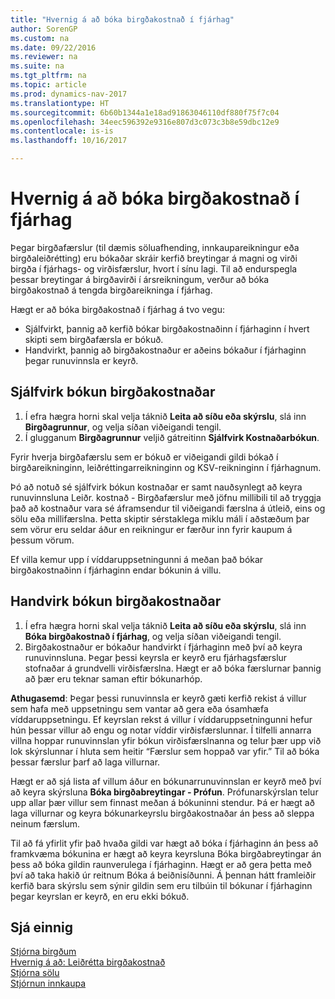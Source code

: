```yaml
---
title: "Hvernig á að bóka birgðakostnað í fjárhag"
author: SorenGP
ms.custom: na
ms.date: 09/22/2016
ms.reviewer: na
ms.suite: na
ms.tgt_pltfrm: na
ms.topic: article
ms.prod: dynamics-nav-2017
ms.translationtype: HT
ms.sourcegitcommit: 6b60b1344a1e18ad91863046110df880f75f7c04
ms.openlocfilehash: 34eec596392e9316e807d3c073c3b8e59dbc12e9
ms.contentlocale: is-is
ms.lasthandoff: 10/16/2017

---
```


# <a name="how-to-post-inventory-costs-to-the-general-ledger"></a>Hvernig á að bóka birgðakostnað í fjárhag   
Þegar birgðafærslur (til dæmis söluafhending, innkaupareikningur eða birgðaleiðrétting) eru bókaðar skráir kerfið breytingar á magni og virði birgða í fjárhags- og virðisfærslur, hvort í sínu lagi. Til að endurspegla þessar breytingar á birgðavirði í ársreikningum, verður að bóka birgðakostnað á tengda birgðareikninga í fjárhag.

Hægt er að bóka birgðakostnað í fjárhag á tvo vegu:

- Sjálfvirkt, þannig að kerfið bókar birgðakostnaðinn í fjárhaginn í hvert skipti sem birgðafærsla er bókuð.
- Handvirkt, þannig að birgðakostnaður er aðeins bókaður í fjárhaginn þegar runuvinnsla er keyrð.


## <a name="to-post-inventory-costs-automatically"></a>Sjálfvirk bókun birgðakostnaðar
1. Í efra hægra horni skal velja táknið **Leita að síðu eða skýrslu**, slá inn **Birgðagrunnur**, og velja síðan viðeigandi tengil.
2. Í glugganum **Birgðagrunnur** veljið gátreitinn **Sjálfvirk Kostnaðarbókun**.

Fyrir hverja birgðafærslu sem er bókuð er viðeigandi gildi bókað í birgðareikninginn, leiðréttingarreikninginn og KSV-reikninginn í fjárhagnum.

Þó að notuð sé sjálfvirk bókun kostnaðar er samt nauðsynlegt að keyra runuvinnsluna Leiðr. kostnað - Birgðafærslur með jöfnu millibili til að tryggja það að kostnaður vara sé áframsendur til viðeigandi færslna á útleið, eins og sölu eða millifærslna. Þetta skiptir sérstaklega miklu máli í aðstæðum þar sem vörur eru seldar áður en reikningur er færður inn fyrir kaupum á þessum vörum.

Ef villa kemur upp í víddaruppsetningunni á meðan það bókar birgðakostnaðinn í fjárhaginn endar bókunin á villu.

## <a name="to-post-inventory-costs-manually"></a>Handvirk bókun birgðakostnaðar
1. Í efra hægra horni skal velja táknið **Leita að síðu eða skýrslu**, slá inn **Bóka birgðakostnað í fjárhag**, og velja síðan viðeigandi tengil.
2. Birgðakostnaður er bókaður handvirkt í fjárhaginn með því að keyra runuvinnsluna. Þegar þessi keyrsla er keyrð eru fjárhagsfærslur stofnaðar á grundvelli virðisfærslna. Hægt er að bóka færslurnar þannig að þær eru teknar saman eftir bókunarhóp.

**Athugasemd**: Þegar þessi runuvinnsla er keyrð gæti kerfið rekist á villur sem hafa með uppsetningu sem vantar að gera eða ósamhæfa víddaruppsetningu. Ef keyrslan rekst á villur í víddaruppsetningunni hefur hún þessar villur að engu og notar víddir virðisfærslunnar. Í tilfelli annarra villna hoppar runuvinnslan yfir bókun virðisfærslnanna og telur þær upp við lok skýrslunnar í hluta sem heitir “Færslur sem hoppað var yfir.” Til að bóka þessar færslur þarf að laga villurnar.

Hægt er að sjá lista af villum áður en bókunarrunuvinnslan er keyrð með því að keyra skýrsluna **Bóka birgðabreytingar - Prófun**. Prófunarskýrslan telur upp allar þær villur sem finnast meðan á bókuninni stendur. Þá er hægt að laga villurnar og keyra bókunarkeyrslu birgðakostnaðar án þess að sleppa neinum færslum.

Til að fá yfirlit yfir það hvaða gildi var hægt að bóka í fjárhaginn án þess að framkvæma bókunina er hægt að keyra keyrsluna Bóka birgðabreytingar án þess að bóka gildin raunverulega í fjárhaginn. Hægt er að gera þetta með því að taka hakið úr reitnum Bóka á beiðnisíðunni. Á þennan hátt framleiðir kerfið bara skýrslu sem sýnir gildin sem eru tilbúin til bókunar í fjárhaginn þegar keyrslan er keyrð, en eru ekki bókuð.

## <a name="see-also"></a>Sjá einnig
[Stjórna birgðum](inventory-manage-inventory.md)    
[Hvernig á að: Leiðrétta birgðakostnað](inventory-how-adjust-item-costs.md)  
[Stjórna sölu](sales-manage-sales.md)  
[Stjórnun innkaupa](purchasing-manage-purchasing.md)

